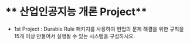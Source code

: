 # ** 산업인공지능 개론 Project** 

- 1st Project : Durable Rule 패키지를 사용하여 현업의 문제 해결을 위한 규칙을 15개 이상 만들어서 실행될 수 있는 시스템을 구성하시오. 

<p align="center">
  
</p>
</br>

